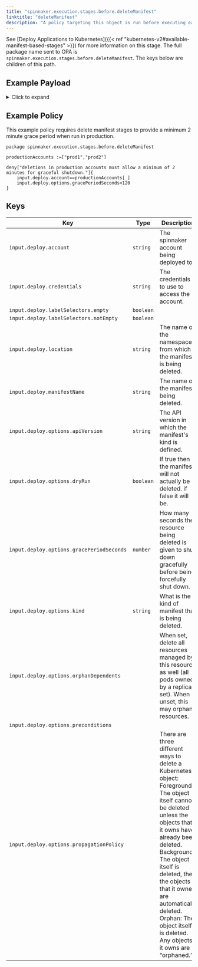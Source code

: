 ```yaml
---
title: "spinnaker.execution.stages.before.deleteManifest"
linktitle: "deleteManifest"
description: "A policy targeting this object is run before executing each task in a deleteManifest stage."
---
```

 See [Deploy Applications to Kubernetes]({{< ref "kubernetes-v2#available-manifest-based-stages" >}}) for more information on this stage.
The full package name sent to OPA is `spinnaker.execution.stages.before.deleteManifest`. The keys below are children of this path.

## Example Payload

<details><summary>Click to expand</summary>

```json
{
  "input": {
    "deploy": {
      "account": "spinnaker",
      "allCoordinates": [],
      "credentials": "spinnaker",
      "events": [],
      "kinds": [],
      "labelSelectors": {
        "empty": true,
        "notEmpty": false,
        "selectors": []
      },
      "location": "staging",
      "manifestName": "deployment hostname",
      "options": {
        "apiVersion": null,
        "dryRun": null,
        "gracePeriodSeconds": 5,
        "kind": null,
        "orphanDependents": null,
        "preconditions": null,
        "propagationPolicy": null
      }
    }
  }
}
```
</details>

## Example Policy

This example policy requires delete manifest stages to provide a minimum 2 minute grace period when run in production.

```rego
package spinnaker.execution.stages.before.deleteManifest

productionAccounts :=["prod1","prod2"]

deny["deletions in production accounts must allow a minimum of 2 minutes for graceful shutdown."]{
	input.deploy.account==productionAccounts[_]
    input.deploy.options.gracePeriodSeconds<120
}
```

## Keys

| Key                                       | Type      | Description                                                                                                                               |
| ----------------------------------------- | --------- | ----------------------------------------------------------------------------------------------------------------------------------------- |
| `input.deploy.account`                    | `string`  | The spinnaker account being deployed to.                                                                                                  |
| `input.deploy.credentials`                | `string`  | The credentials to use to access the account.                                                                                             |
| `input.deploy.labelSelectors.empty`       | `boolean` |                                                                                                                                           |
| `input.deploy.labelSelectors.notEmpty`    | `boolean` |                                                                                                                                           |
| `input.deploy.location`                   | `string`  | The name of the namespace from which the manifest is being deleted.                                                                       |
| `input.deploy.manifestName`               | `string`  | The name of the manifest being deleted.                                                                                                   |
| `input.deploy.options.apiVersion`         | `string`  | The API version in which the manifest's kind is defined.                                                                                  |
| `input.deploy.options.dryRun`             | `boolean` | If true then the manifest will not actually be deleted. if false it will be.                                                              |
| `input.deploy.options.gracePeriodSeconds` | `number`  | How many seconds the resource being deleted is given to shut down gracefully before being forcefully shut down.                           |
| `input.deploy.options.kind`               | `string`  | What is the kind of manifest that is being deleted.                                                                                       |
| `input.deploy.options.orphanDependents`   | ` `       | When set, delete all resources managed by this resource as well (all pods owned by a replica set). When unset, this may orphan resources. |
| `input.deploy.options.preconditions`      | ` `       |                                                                                                                                           |
| `input.deploy.options.propagationPolicy`  | ` `       | There are three different ways to delete a Kubernetes object:<br/> Foreground: The object itself cannot be deleted unless the objects that it owns have already been deleted.<br/> Background: The object itself is deleted, then the objects that it owned are automatically deleted.<br/> Orphan: The object itself is deleted. Any objects it owns are “orphaned.” |
